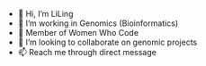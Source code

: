 - 👋 Hi, I’m LiLing
- 👀 I’m working in Genomics (Bioinformatics)
- 🌱 Member of Women Who Code 
- 💞️ I’m looking to collaborate on genomic projects
- 📫 Reach me through direct message
